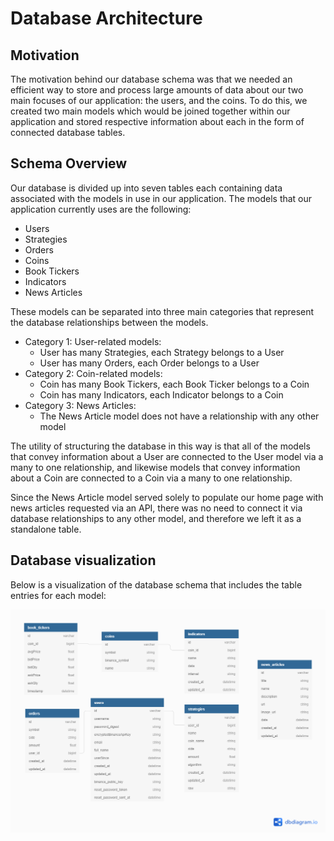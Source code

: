 # Database Architecture

## Motivation

The motivation behind our database schema was that we needed an efficient way to store and process large amounts of data about our two main
focuses of our application: the users, and the coins. To do this, we created two main models which would be joined together within our
application and stored respective information about each in the form of connected database tables.

## Schema Overview

Our database is divided up into seven tables each containing data associated with the models in use in our application. The models that our
application currently uses are the following:

- Users
- Strategies
- Orders
- Coins
- Book Tickers
- Indicators
- News Articles

These models can be separated into three main categories that represent the database relationships between the models.

- Category 1: User-related models:
    - User has many Strategies, each Strategy belongs to a User
    - User has many Orders, each Order belongs to a User
- Category 2: Coin-related models:
    - Coin has many Book Tickers, each Book Ticker belongs to a Coin
    - Coin has many Indicators, each Indicator belongs to a Coin
- Category 3: News Articles:
    - The News Article model does not have a relationship with any other model

The utility of structuring the database in this way is that all of the models that convey information about a User are connected to 
the User model via a many to one relationship, and likewise models that convey information about a Coin are connected to a Coin via a many 
to one relationship.

Since the News Article model served solely to populate our home page with news articles requested via an API, there was no need to connect it via database relationships to any other model, and therefore we left it as a standalone table.

## Database visualization
Below is a visualization of the database schema that includes the table entries for each model:

<img src="db_schema.png" alt="Schema Visualization" />
